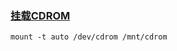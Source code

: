 ### [挂载CDROM](http://www.cnblogs.com/wghao/archive/2007/10/29/941302.html)

```shell
mount -t auto /dev/cdrom /mnt/cdrom
```



